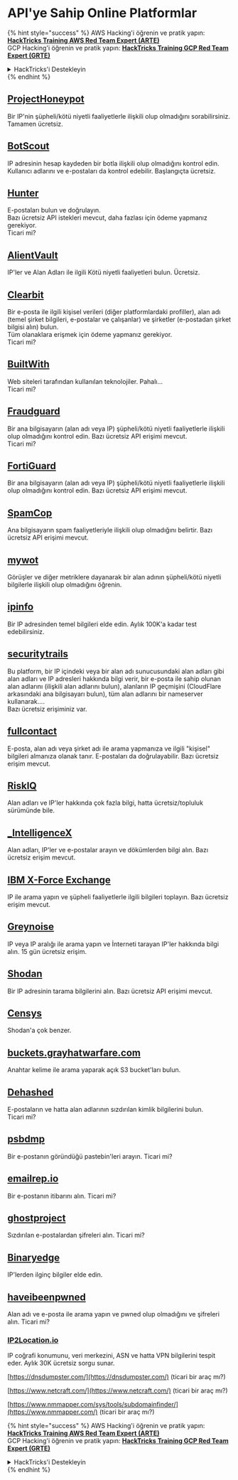 # API'ye Sahip Online Platformlar

{% hint style="success" %}
AWS Hacking'i öğrenin ve pratik yapın:<img src="/.gitbook/assets/arte.png" alt="" data-size="line">[**HackTricks Training AWS Red Team Expert (ARTE)**](https://training.hacktricks.xyz/courses/arte)<img src="/.gitbook/assets/arte.png" alt="" data-size="line">\
GCP Hacking'i öğrenin ve pratik yapın: <img src="/.gitbook/assets/grte.png" alt="" data-size="line">[**HackTricks Training GCP Red Team Expert (GRTE)**<img src="/.gitbook/assets/grte.png" alt="" data-size="line">](https://training.hacktricks.xyz/courses/grte)

<details>

<summary>HackTricks'i Destekleyin</summary>

* [**abonelik planlarını**](https://github.com/sponsors/carlospolop) kontrol edin!
* **💬 [**Discord grubuna**](https://discord.gg/hRep4RUj7f) veya [**telegram grubuna**](https://t.me/peass) katılın ya da **Twitter**'da **bizi takip edin** 🐦 [**@hacktricks\_live**](https://twitter.com/hacktricks\_live)**.**
* **Hacking ipuçlarını paylaşmak için** [**HackTricks**](https://github.com/carlospolop/hacktricks) ve [**HackTricks Cloud**](https://github.com/carlospolop/hacktricks-cloud) github reposuna PR gönderin.

</details>
{% endhint %}

## [ProjectHoneypot](https://www.projecthoneypot.org/)

Bir IP'nin şüpheli/kötü niyetli faaliyetlerle ilişkili olup olmadığını sorabilirsiniz. Tamamen ücretsiz.

## [**BotScout**](http://botscout.com/api.htm)

IP adresinin hesap kaydeden bir botla ilişkili olup olmadığını kontrol edin. Kullanıcı adlarını ve e-postaları da kontrol edebilir. Başlangıçta ücretsiz.

## [Hunter](https://hunter.io/)

E-postaları bulun ve doğrulayın.\
Bazı ücretsiz API istekleri mevcut, daha fazlası için ödeme yapmanız gerekiyor.\
Ticari mi?

## [AlientVault](https://otx.alienvault.com/api)

IP'ler ve Alan Adları ile ilgili Kötü niyetli faaliyetleri bulun. Ücretsiz.

## [Clearbit](https://dashboard.clearbit.com/)

Bir e-posta ile ilgili kişisel verileri (diğer platformlardaki profiller), alan adı (temel şirket bilgileri, e-postalar ve çalışanlar) ve şirketler (e-postadan şirket bilgisi alın) bulun.\
Tüm olanaklara erişmek için ödeme yapmanız gerekiyor.\
Ticari mi?

## [BuiltWith](https://builtwith.com/)

Web siteleri tarafından kullanılan teknolojiler. Pahalı...\
Ticari mi?

## [Fraudguard](https://fraudguard.io/)

Bir ana bilgisayarın (alan adı veya IP) şüpheli/kötü niyetli faaliyetlerle ilişkili olup olmadığını kontrol edin. Bazı ücretsiz API erişimi mevcut.\
Ticari mi?

## [FortiGuard](https://fortiguard.com/)

Bir ana bilgisayarın (alan adı veya IP) şüpheli/kötü niyetli faaliyetlerle ilişkili olup olmadığını kontrol edin. Bazı ücretsiz API erişimi mevcut.

## [SpamCop](https://www.spamcop.net/)

Ana bilgisayarın spam faaliyetleriyle ilişkili olup olmadığını belirtir. Bazı ücretsiz API erişimi mevcut.

## [mywot](https://www.mywot.com/)

Görüşler ve diğer metriklere dayanarak bir alan adının şüpheli/kötü niyetli bilgilerle ilişkili olup olmadığını öğrenin.

## [ipinfo](https://ipinfo.io/)

Bir IP adresinden temel bilgileri elde edin. Aylık 100K'a kadar test edebilirsiniz.

## [securitytrails](https://securitytrails.com/app/account)

Bu platform, bir IP içindeki veya bir alan adı sunucusundaki alan adları gibi alan adları ve IP adresleri hakkında bilgi verir, bir e-posta ile sahip olunan alan adlarını (ilişkili alan adlarını bulun), alanların IP geçmişini (CloudFlare arkasındaki ana bilgisayarı bulun), tüm alan adlarını bir nameserver kullanarak....\
Bazı ücretsiz erişiminiz var.

## [fullcontact](https://www.fullcontact.com/)

E-posta, alan adı veya şirket adı ile arama yapmanıza ve ilgili "kişisel" bilgileri almanıza olanak tanır. E-postaları da doğrulayabilir. Bazı ücretsiz erişim mevcut.

## [RiskIQ](https://www.spiderfoot.net/documentation/)

Alan adları ve IP'ler hakkında çok fazla bilgi, hatta ücretsiz/topluluk sürümünde bile.

## [\_IntelligenceX](https://intelx.io/)

Alan adları, IP'ler ve e-postalar arayın ve dökümlerden bilgi alın. Bazı ücretsiz erişim mevcut.

## [IBM X-Force Exchange](https://exchange.xforce.ibmcloud.com/)

IP ile arama yapın ve şüpheli faaliyetlerle ilgili bilgileri toplayın. Bazı ücretsiz erişim mevcut.

## [Greynoise](https://viz.greynoise.io/)

IP veya IP aralığı ile arama yapın ve İnterneti tarayan IP'ler hakkında bilgi alın. 15 gün ücretsiz erişim.

## [Shodan](https://www.shodan.io/)

Bir IP adresinin tarama bilgilerini alın. Bazı ücretsiz API erişimi mevcut.

## [Censys](https://censys.io/)

Shodan'a çok benzer.

## [buckets.grayhatwarfare.com](https://buckets.grayhatwarfare.com/)

Anahtar kelime ile arama yaparak açık S3 bucket'ları bulun.

## [Dehashed](https://www.dehashed.com/data)

E-postaların ve hatta alan adlarının sızdırılan kimlik bilgilerini bulun.\
Ticari mi?

## [psbdmp](https://psbdmp.ws/)

Bir e-postanın göründüğü pastebin'leri arayın. Ticari mi?

## [emailrep.io](https://emailrep.io/key)

Bir e-postanın itibarını alın. Ticari mi?

## [ghostproject](https://ghostproject.fr/)

Sızdırılan e-postalardan şifreleri alın. Ticari mi?

## [Binaryedge](https://www.binaryedge.io/)

IP'lerden ilginç bilgiler elde edin.

## [haveibeenpwned](https://haveibeenpwned.com/)

Alan adı ve e-posta ile arama yapın ve pwned olup olmadığını ve şifreleri alın. Ticari mi?

### [IP2Location.io](https://www.ip2location.io/)

IP coğrafi konumunu, veri merkezini, ASN ve hatta VPN bilgilerini tespit eder. Aylık 30K ücretsiz sorgu sunar.



[https://dnsdumpster.com/](https://dnsdumpster.com/) (ticari bir araç mı?)

[https://www.netcraft.com/](https://www.netcraft.com/) (ticari bir araç mı?)

[https://www.nmmapper.com/sys/tools/subdomainfinder/](https://www.nmmapper.com/) (ticari bir araç mı?)

{% hint style="success" %}
AWS Hacking'i öğrenin ve pratik yapın:<img src="/.gitbook/assets/arte.png" alt="" data-size="line">[**HackTricks Training AWS Red Team Expert (ARTE)**](https://training.hacktricks.xyz/courses/arte)<img src="/.gitbook/assets/arte.png" alt="" data-size="line">\
GCP Hacking'i öğrenin ve pratik yapın: <img src="/.gitbook/assets/grte.png" alt="" data-size="line">[**HackTricks Training GCP Red Team Expert (GRTE)**<img src="/.gitbook/assets/grte.png" alt="" data-size="line">](https://training.hacktricks.xyz/courses/grte)

<details>

<summary>HackTricks'i Destekleyin</summary>

* [**abonelik planlarını**](https://github.com/sponsors/carlospolop) kontrol edin!
* **💬 [**Discord grubuna**](https://discord.gg/hRep4RUj7f) veya [**telegram grubuna**](https://t.me/peass) katılın ya da **Twitter**'da **bizi takip edin** 🐦 [**@hacktricks\_live**](https://twitter.com/hacktricks\_live)**.**
* **Hacking ipuçlarını paylaşmak için** [**HackTricks**](https://github.com/carlospolop/hacktricks) ve [**HackTricks Cloud**](https://github.com/carlospolop/hacktricks-cloud) github reposuna PR gönderin.

</details>
{% endhint %}
